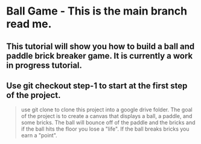 # Ball Game - This is the main branch read me.

## This tutorial will show you how to build a ball and paddle brick breaker game. It is currently a work in progress tutorial.

## Use git checkout step-1 to start at the first step of the project.

> use git clone to clone this project into a google drive folder.
> The goal of the project is to create a canvas that displays a ball, a paddle, and some bricks.
> The ball will bounce off of the paddle and the bricks and if the ball hits the floor you lose a "life".
> If the ball breaks bricks you earn a "point".
